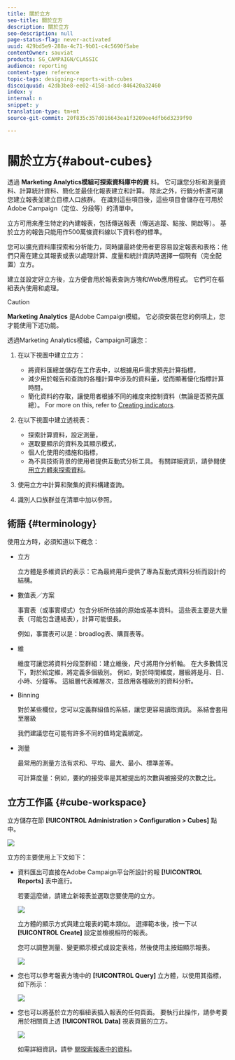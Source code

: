 ```yaml
---
title: 關於立方
seo-title: 關於立方
description: 關於立方
seo-description: null
page-status-flag: never-activated
uuid: 429bd5e9-288a-4c71-9b01-c4c5690f5abe
contentOwner: sauviat
products: SG_CAMPAIGN/CLASSIC
audience: reporting
content-type: reference
topic-tags: designing-reports-with-cubes
discoiquuid: 42db3be8-ee02-4158-adcd-846420a32460
index: y
internal: n
snippet: y
translation-type: tm+mt
source-git-commit: 20f835c357d016643ea1f3209ee4dfb6d3239f90

---
```



# 關於立方{#about-cubes}

透過 **Marketing Analytics模組可探索資料庫中的資** 料。 它可讓您分析和測量資料、計算統計資料、簡化並最佳化報表建立和計算。 除此之外，行銷分析還可讓您建立報表並建立目標人口族群。 在識別這些項目後，這些項目會儲存在可用於Adobe Campaign（定位、分段等）的清單中。

立方可用來產生特定的內建報表，包括傳送報表（傳送追蹤、點按、開啟等）。 基於立方的報告只能用作500萬條資料線以下資料卷的標準。

您可以擴充資料庫探索和分析能力，同時讓最終使用者更容易設定報表和表格：他們只需在建立其報表或表以處理計算、度量和統計資訊時選擇一個現有（完全配置）立方。

建立並設定好立方後，立方便會用於報表查詢方塊和Web應用程式。 它們可在樞紐表內使用和處理。

>[!CAUTION]
>
>**Marketing Analytics** 是Adobe Campaign模組。 它必須安裝在您的例項上，您才能使用下述功能。

透過Marketing Analytics模組，Campaign可讓您：

1. 在以下視圖中建立立方：

   * 將資料匯總並儲存在工作表中，以根據用戶需求預先計算指標，
   * 減少用於報告和查詢的各種計算中涉及的資料量，從而顯著優化指標計算時間，
   * 簡化資料的存取，讓使用者根據不同的維度來控制資料（無論是否預先匯總）。
   For more on this, refer to [Creating indicators](../../reporting/using/creating-indicators.md).

1. 在以下視圖中建立透視表：

   * 探索計算資料，設定測量，
   * 選取要顯示的資料及其顯示模式，
   * 個人化使用的措施和指標，
   * 為不具技術背景的使用者提供互動式分析工具。
   有關詳細資訊，請參閱使 [用立方體來探索資料](../../reporting/using/using-cubes-to-explore-data.md)。

1. 使用立方中計算和聚集的資料構建查詢。
1. 識別人口族群並在清單中加以參照。

## 術語 {#terminology}

使用立方時，必須知道以下概念：

* 立方

   立方體是多維資訊的表示：它為最終用戶提供了專為互動式資料分析而設計的結構。

* 數值表／方案

   事實表（或事實模式）包含分析所依據的原始或基本資料。 這些表主要是大量表（可能包含連結表），計算可能很長。

   例如，事實表可以是：broadlog表、購買表等。

* 維

   維度可讓您將資料分段至群組：建立維後，尺寸將用作分析軸。 在大多數情況下，對於給定維，將定義多個級別。 例如，對於時間維度，層級將是月、日、小時、分鐘等。 這組層代表維層次，並啟用各種級別的資料分析。

* Binning

   對於某些欄位，您可以定義群組值的系結，讓您更容易讀取資訊。 系結會套用至層級

   我們建議您在可能有許多不同的值時定義綁定。

* 測量

   最常用的測量方法有求和、平均、最大、最小、標準差等。

   可計算度量：例如，要約的接受率是其被提出的次數與被接受的次數之比。

## 立方工作區 {#cube-workspace}

立方儲存在節 **[!UICONTROL Administration > Configuration > Cubes]** 點中。

![](assets/s_advuser_cube_node.png)

立方的主要使用上下文如下：

* 資料匯出可直接在Adobe Campaign平台所設計的報 **[!UICONTROL Reports]** 表中進行。

   若要這麼做，請建立新報表並選取您要使用的立方。

   ![](assets/cube_create_new.png)

   立方體的顯示方式與建立報表的範本類似。 選擇範本後，按一下以 **[!UICONTROL Create]** 設定並檢視相符的報表。

   您可以調整測量、變更顯示模式或設定表格，然後使用主按鈕顯示報表。

   ![](assets/cube_display_new.png)

* 您也可以參考報表方塊中的 **[!UICONTROL Query]** 立方體，以使用其指標，如下所示：

   ![](assets/s_advuser_query_using_a_cube.png)

* 您也可以將基於立方的樞紐表插入報表的任何頁面。 要執行此操作，請參考要用於相關頁上透 **[!UICONTROL Data]** 視表頁籤的立方。

   ![](assets/s_advuser_cube_in_report.png)

   如需詳細資訊，請參 [閱探索報表中的資料](../../reporting/using/using-cubes-to-explore-data.md#exploring-the-data-in-a-report)。

